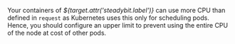 Your containers of *${target.attr('steadybit.label')}* can use more CPU than defined in `request` as Kubernetes uses this only for scheduling pods.
Hence, you should configure an upper limit to prevent using the entire CPU of the node at cost of other pods.
